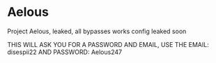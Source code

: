 # Aelous
Project Aelous, leaked, all bypasses works config leaked soon

THIS WILL ASK YOU FOR A PASSWORD AND EMAIL, USE THE EMAIL: disespii22 AND PASSWORD: Aelous247
